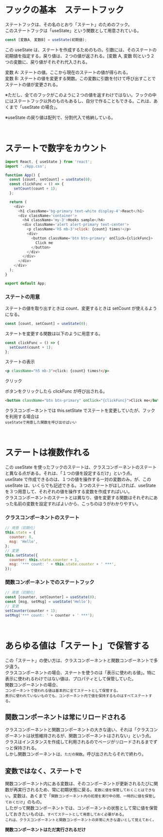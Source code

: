 # フックの基本　ステートフック

ステートフックは、その名のとおり「ステート」のためのフック。  
このステートフックは「useState」という関数として用意されている。

```js
const [変数A, 変数B] = useState(初期値);
```

この useState は、ステートを作成するためのもの。引数には、そのステートの初期値を指定する。戻り値は、２つの値が返される。[変数 A, 変数 B]という２つの変数に、戻り値がそれぞれ代入される。

変数 A: ステートの値。ここから現在のステートの値が得られる。  
変数 B: ステートの値を変更する関数。この変数に引数を付けて呼び出すことでステートの値が変更される。

※ただし、全てのフックがこのように２つの値を返すわけではない。フックの中にはステートフック以外のものもあるし、自分で作ることもできる。これは、あくまで「useState の場合」。

※useState の戻り値は配列で、分割代入で格納している。

<br />

# ステートで数字をカウント

```js
import React, { useState } from 'react';
import './App.css';

function App() {
  const [count, setCount] = useState(0);
  const clickFunc = () => {
    setCount(count + 1);
  };

  return (
    <div>
      <h1 className='bg-primary text-white display-4'>React</h1>
      <div className='container'>
        <h4 className='my-3'>Hooks sample</h4>
        <div className='alert alert-primary text-center'>
          <p className='h5 mb-3'>click: {count} times!</p>
          <div>
            <button className='btn btn-primary' onClick={clickFunc}>
              Click me
            </button>
          </div>
        </div>
      </div>
    </div>
  );
}

export default App;
```

### ステートの用意

ステートの値を取り出すときは count、変更するときは setCount が使えるようになる。

```js
const [count, setCount] = useState(0);
```

ステートを変更する関数は以下のように用意する。

```js
const clickFunc = () => {
  setCount(count + 1);
};
```

ステートの表示

```html
<p className="h5 mb-3">click: {count} times!</p>
```

クリック

ボタンをクリックしたら clickFunc が呼び出される。

```html
<button className="btn btn-primary" onClick="{clickFunc}">Click me</button>
```

クラスコンポーネントでは this.setState でステートを変更していたが、フックを利用する場合は  
`useStateで用意した関数を呼び出せばいい`

<br />

# ステートは複数作れる

この useState を使ったフックのステートは、クラスコンポーネントのステートと異なる点がある。それは、「１つの値を設定するだけ」という点。  
useState で作成できるのは、１つの値を操作する一対の変数のみ。が、この useState は、いくらでも記述できる。３つのステートがほしければ、useState を３つ用意して、それぞれの値を操作する変数を作成すればいい。  
クラスコンポーネントのステートとは異なり、値を変更する関数はそれぞれにあった名前の変数を設定すればよいから、こっちのほうがわかりやすい。

### クラスコンポーネントのステート

```js
// 用意（初期化）
this.state = {
  counter: 0,
  msg: 'Hello',
};
// 変更
this.setState({
  counter: this.state.counter + 1,
  msg: '*** count: ' + this.state.counter + ' ***',
});
```

### 関数コンポーネントでのステートフック

```js
// 用意（初期化）
const [counter, setCounter] = useState(0);
const [msg, setMsg] = useState('Hello');
// 変更
setCounter(counter + 1);
setMsg('*** count: ' + counter + ' ***');
```

<br />

# あらゆる値は「ステート」で保管する

この「ステート」の使い方は、クラスコンポーネントと関数コンポーネントで多少違う。  
クラスコンポーネントの場合、ステートを使うのは「表示に使われる値」。特に表示に使われるわけではない値は、プロパティとして保管していた。  
関数コンポーネントの場合、  
`コンポーネントで使われる値は基本的に全てステートとして保管する。`  
`表示に使われていないものでも、コンポーネント内で値を保持するものはすべてステートする。`

## 関数コンポーネントは常にリロードされる

クラスコンポーネントと関数コンポーネントの大きな違い、それは「クラスコンポーネントは状態維持されるが、関数コンポーネントはされない」という点。  
クラスはインスタンスを作成して利用されるのでページがリロードされるまでずっと保持される。  
しかし関数コンポーネントは、`ただの関数`。呼び出されたらそれで終わり。

## 変数ではなく、ステートで

関数コンポーネント内にある変数は、そのコンポーネントが更新されるたびに関数が再実行されるため、常に初期状態に戻る。`変数に値を保管しておくことはできない`。変数は、あくまで「`関数コンポーネント内の処理を実行中の間、一時的に値を保管しておくだけ`」のもの。  
したがって関数コンポーネントでは、コンポーネントの状態として常に値を保管しておきたいものは、`すべてステートとして用意しておく必要がある`。  
`これは、クラスコンポーネントと関数コンポーネントの非常に大きな違いとして覚えておく。`

**関数コンポーネントはただ実行されるだけ**
